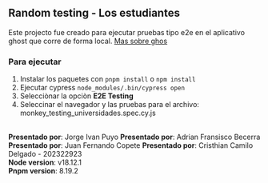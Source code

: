 ## Random testing - Los estudiantes

Este projecto fue creado para ejecutar pruebas tipo e2e en el aplicativo ghost que corre de forma local. [Mas sobre ghos](https://ghost.org/)

### Para ejecutar

1. Instalar los paquetes con `pnpm install` o `npm install`
2. Ejecutar cypress `node_modules/.bin/cypress open`
3. Selecciònar la opciòn **E2E Testing**
4. Seleccinar el navegador y las pruebas para el archivo: monkey_testing_universidades.spec.cy.js

<br>
<b>Presentado por</b>: Jorge Ivan Puyo
<b>Presentado por</b>: Adrian Fransisco Becerra
<b>Presentado por</b>: Juan Fernando Copete
<b>Presentado por</b>: Cristhian Camilo Delgado - 202322923
<br>
<b>Node version</b>: v18.12.1
<br>
<b>Pnpm version</b>: 8.19.2
